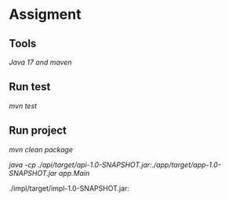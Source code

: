 
# Assigment 

## Tools
 _Java 17 and maven_

## Run test
 _mvn test_
 
## Run project
 _mvn clean package_

 _java -cp ./api/target/api-1.0-SNAPSHOT.jar:./app/target/app-1.0-SNAPSHOT.jar app.Main_


./impl/target/impl-1.0-SNAPSHOT.jar: